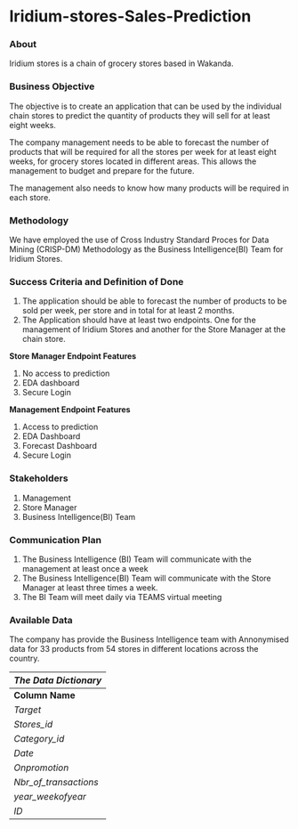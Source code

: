 # Iridium-stores-Sales-Prediction
### About
Iridium stores is a chain of grocery stores based in Wakanda.
 
### Business Objective
The objective is to create an application that can be used by the individual chain stores to predict the quantity of products they will sell for at least eight weeks.
 
The company management needs to be able to forecast the number of products that will be required for all the stores per week for at least eight weeks, for grocery stores located in different areas. This allows the management to budget and prepare for the future.
 
The management also needs to know how many products will be required in each store.
 
### Methodology
We have employed the use of Cross Industry Standard Proces for Data Mining (CRISP-DM) Methodology as the Business Intelligence(BI) Team for Iridium Stores.
 
### Success Criteria and Definition of Done
1. The application should be able to forecast the number of products to be sold per week, per store and in total for at least 2 months.
2. The Application should have at least two endpoints. One for the management of Iridium Stores and another for the Store Manager at the chain store.
 
 **Store Manager Endpoint Features**
 1. No access to prediction
 2. EDA dashboard
 3. Secure Login
 
 **Management Endpoint Features**
 1. Access to prediction
 2. EDA Dashboard
 3. Forecast Dashboard
 4. Secure Login
 
### Stakeholders
1. Management
2. Store Manager
3. Business Intelligence(BI) Team
 
### Communication Plan
1. The Business Intelligence (BI) Team will communicate with the management at least once a week
2. The Business Intelligence(BI) Team will communicate with the Store Manager at least three times a week.
3. The BI Team will meet daily via TEAMS virtual meeting
 
### Available Data
The company has provide the Business Intelligence team with Annonymised data for 33 products from 54 stores in different locations across the country.
 
| ***The Data Dictionary*** |
| --------------------------- |
| **Column Name** | **Description** |
| *Target* | the total sales for a product category at a particular store at a given date |
| *Stores_id* | the unique store id |
| *Category_id* | the unique Product category id |
| *Date* | date in numerical representation |
| *Onpromotion* | gives the total number of items in a Product category that were being promoted at a store at a given date |
| *Nbr_of_transactions* | the total number of transactions happened at a store at a given date |
| *year_weekofyear* | the combination of the year and the week of the year, (year_weekofyear = year*100+week_of_year) |
| *ID* | the unique identifier for each row in the testing set: year_week_{year_weekofyear}_{store_id}_{Category_id} |
 

